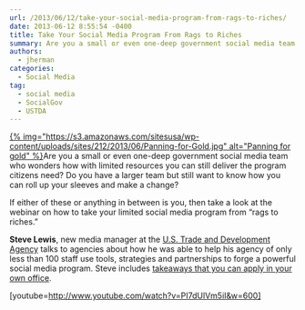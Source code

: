 ```yaml
---
url: /2013/06/12/take-your-social-media-program-from-rags-to-riches/
date: 2013-06-12 8:55:54 -0400
title: Take Your Social Media Program From Rags to Riches
summary: Are you a small or even one-deep government social media team who wonders how with limited resources you can still deliver the program citizens need? Do you have a larger team but still want to know how you can roll up your sleeves and make a change? If either of
authors:
  - jherman
categories:
  - Social Media
tag:
  - social media
  - SocialGov
  - USTDA
---
```


[{% img="https://s3.amazonaws.com/sitesusa/wp-content/uploads/sites/212/2013/06/Panning-for-Gold.jpg" alt="Panning for gold" %}](https://s3.amazonaws.com/sitesusa/wp-content/uploads/sites/212/2013/06/Panning-for-Gold.jpg)Are you a small or even one-deep government social media team who wonders how with limited resources you can still deliver the program citizens need? Do you have a larger team but still want to know how you can roll up your sleeves and make a change?

If either of these or anything in between is you, then take a look at the webinar on how to take your limited social media program from “rags to riches.&#8221;

**Steve Lewis**, new media manager at the <a href="http://www.ustda.gov/" target="_blank">U.S. Trade and Development Agency</a> talks to agencies about how he was able to help his agency of only less than 100 staff use tools, strategies and partnerships to forge a powerful social media program. Steve includes [takeaways that you can apply in your own office](http://www.slideshare.net/DigitalGov/launching-a-social-media-program-with-limited-resources "Launching a Social Media Program With Limited Resources, June 20, 2013, U.S. Trade and Development Agency").

[youtube=http://www.youtube.com/watch?v=PI7dUlVm5iI&w=600]

&nbsp;

&nbsp;
